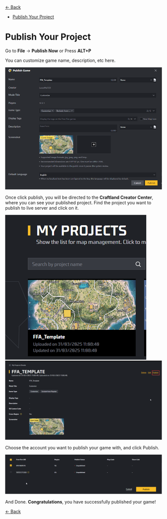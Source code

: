 [<- Back](../README.md)
- [Publish Your Project](#publish-your-project)

# Publish Your Project
Go to **File** -> **Publish Now** or Press **ALT+P**

You can customize game name, description, etc here.

<img src = "../Images/publish.png">

Once click publish, you will be directed to the **Craftland Creator Center**, where you can see your published project. Find the project you want to publish to live server and click on it.

<img src = "../Images/creator-center.png">

<img src = "../Images/creator-center-2.png">

Choose the account you want to publish your game with, and click Publish.

<img src = "../Images/creator-center-3.png">



And Done. **Congratulations**, you have successfully published your game!

[<- Back](../README.md)